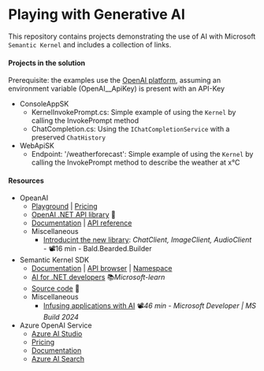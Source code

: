 # Playing with Generative AI
This repository contains projects demonstrating the use of AI with Microsoft `Semantic Kernel` and includes a collection of links.

#### Projects in the solution

Prerequisite: the examples use the [OpenAI platform](https://platform.openai.com/api-keys), assuming an environment variable (OpenAI__ApiKey) is present with an API-Key

- ConsoleAppSK
  - KernelInvokePrompt.cs: Simple example of using the `Kernel` by calling the InvokePrompt method
  - ChatCompletion.cs: Using the `IChatCompletionService` with a preserved `ChatHistory`
- WebApiSK
  - Endpoint: '/weatherforecast': Simple example of using the `Kernel` by calling the InvokePrompt method to describe the weather at x°C

#### Resources

- OpeanAI
  - [Playground](https://platform.openai.com/playground) | [Pricing](https://openai.com/api/pricing)
  - [OpenAI .NET API library](https://github.com/openai/openai-dotnet) 👤
  - [Documentation](https://platform.openai.com/docs/overview) | [API reference](https://platform.openai.com/docs/api-reference/introduction)
  - Miscellaneous
    - [Introducint the new library](https://youtu.be/BKeaojX45w0): *ChatClient, ImageClient, AudioClient* - 📽️16 min - Bald.Bearded.Builder
- Semantic Kernel SDK
  - [Documentation](https://learn.microsoft.com/en-us/semantic-kernel/overview) | [API browser](https://learn.microsoft.com/en-us/dotnet/api/?view=semantic-kernel-dotnet) | [Namespace](https://learn.microsoft.com/en-us/dotnet/api/microsoft.semantickernel)
  - [AI for .NET developers](https://learn.microsoft.com/en-us/dotnet/ai) 📚*Microsoft-learn*
  - [Source code](https://github.com/microsoft/semantic-kernel) 👤
  - Miscellaneous
    - [Infusing applications with AI](https://youtu.be/jrNfKeGSuCg) 📽️*46 min - Microsoft Developer | MS Build 2024*
- Azure OpenAI Service
  - [Azure AI Studio](https://ai.azure.com)
  - [Pricing](https://azure.microsoft.com/en-us/pricing/details/cognitive-services/openai-service)
  - [Documentation](https://learn.microsoft.com/en-us/azure/ai-services/openai/overview)
  - [Azure AI Search](https://learn.microsoft.com/en-us/azure/search/search-what-is-azure-search)
